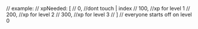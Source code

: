 
// example:
//  xpNeeded: [
//     0, //dont touch | index
//     100, //xp for level 1
//     200, //xp for level 2
//     300, //xp for level 3
//  ]
// everyone starts off on level 0